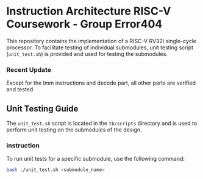# Instruction Architecture RISC-V Coursework - Group Error404

This repository contains the implementation of a RISC-V RV32I single-cycle processor. To facilitate testing of individual submodules, unit testing script (`unit_test.sh`) is provided and used for testing the submodules.

### Recent Update
Except for the Imm instructions and decode part, all other parts are verified and tested

## Unit Testing Guide

The `unit_test.sh` script is located in the `tb/scripts` directory and is used to perform unit testing on the submodules of the design.

### instruction

To run unit tests for a specific submodule, use the following command:

```bash
bash ./unit_test.sh <submodule_name>

